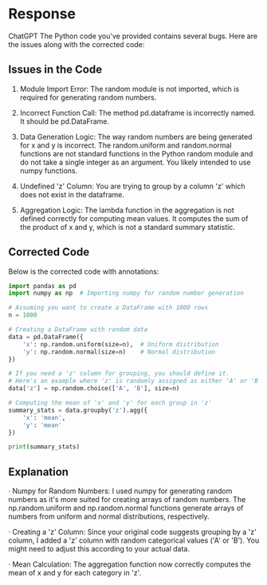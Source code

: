 # Response 

ChatGPT
The Python code you've provided contains several bugs. Here are the issues along with the corrected code:

## Issues in the Code
1. Module Import Error: The random module is not imported, which is required for generating random numbers.

2. Incorrect Function Call: The method pd.dataframe is incorrectly named. It should be pd.DataFrame.

3. Data Generation Logic: The way random numbers are being generated for x and y is incorrect. The random.uniform and random.normal functions are not standard functions in the Python random module and do not take a single integer as an argument. You likely intended to use numpy functions.

4. Undefined 'z' Column: You are trying to group by a column 'z' which does not exist in the dataframe.

5. Aggregation Logic: The lambda function in the aggregation is not defined correctly for computing mean values. It computes the sum of the product of x and y, which is not a standard summary statistic.

## Corrected Code
Below is the corrected code with annotations:

```python
import pandas as pd
import numpy as np  # Importing numpy for random number generation

# Assuming you want to create a DataFrame with 1000 rows
n = 1000

# Creating a DataFrame with random data
data = pd.DataFrame({
    'x': np.random.uniform(size=n),  # Uniform distribution
    'y': np.random.normal(size=n)    # Normal distribution
})

# If you need a 'z' column for grouping, you should define it. 
# Here's an example where 'z' is randomly assigned as either 'A' or 'B'
data['z'] = np.random.choice(['A', 'B'], size=n)

# Computing the mean of 'x' and 'y' for each group in 'z'
summary_stats = data.groupby('z').agg({
    'x': 'mean',
    'y': 'mean'
})

print(summary_stats)
```

## Explanation
· Numpy for Random Numbers: I used numpy for generating random numbers as it's more suited for creating arrays of random numbers. The np.random.uniform and np.random.normal functions generate arrays of numbers from uniform and normal distributions, respectively.

· Creating a 'z' Column: Since your original code suggests grouping by a 'z' column, I added a 'z' column with random categorical values ('A' or 'B'). You might need to adjust this according to your actual data.

· Mean Calculation: The aggregation function now correctly computes the mean of x and y for each category in 'z'.
